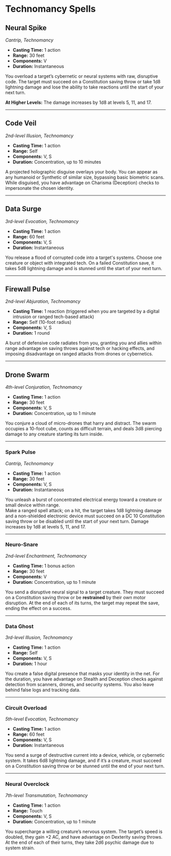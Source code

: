 # Technomancy Spells

## Neural Spike
*Cantrip, Technomancy*
- **Casting Time:** 1 action
- **Range:** 30 feet
- **Components:** V
- **Duration:** Instantaneous

You overload a target’s cybernetic or neural systems with raw, disruptive code. The target must succeed on a Constitution saving throw or take 1d8 lightning damage and lose the ability to take reactions until the start of your next turn.

**At Higher Levels:** The damage increases by 1d8 at levels 5, 11, and 17.

---

## Code Veil
*2nd-level Illusion, Technomancy*
- **Casting Time:** 1 action
- **Range:** Self
- **Components:** V, S
- **Duration:** Concentration, up to 10 minutes

A projected holographic disguise overlays your body. You can appear as any humanoid or Synthetic of similar size, bypassing basic biometric scans. While disguised, you have advantage on Charisma (Deception) checks to impersonate the chosen identity.

---

## Data Surge
*3rd-level Evocation, Technomancy*
- **Casting Time:** 1 action
- **Range:** 60 feet
- **Components:** V, S
- **Duration:** Instantaneous

You release a flood of corrupted code into a target's systems. Choose one creature or object with integrated tech. On a failed Constitution save, it takes 5d8 lightning damage and is stunned until the start of your next turn.

---

## Firewall Pulse
*2nd-level Abjuration, Technomancy*
- **Casting Time:** 1 reaction (triggered when you are targeted by a digital intrusion or ranged tech-based attack)
- **Range:** Self (10-foot radius)
- **Components:** V, S
- **Duration:** 1 round

A burst of defensive code radiates from you, granting you and allies within range advantage on saving throws against tech or hacking effects, and imposing disadvantage on ranged attacks from drones or cybernetics.

---

## Drone Swarm
*4th-level Conjuration, Technomancy*
- **Casting Time:** 1 action
- **Range:** 30 feet
- **Components:** V, S
- **Duration:** Concentration, up to 1 minute

You conjure a cloud of micro-drones that harry and distract. The swarm occupies a 10-foot cube, counts as difficult terrain, and deals 3d8 piercing damage to any creature starting its turn inside.

---

### Spark Pulse
*Cantrip, Technomancy*
- **Casting Time:** 1 action  
- **Range:** 30 feet  
- **Components:** V, S  
- **Duration:** Instantaneous  

You unleash a burst of concentrated electrical energy toward a creature or small device within range.  
Make a ranged spell attack; on a hit, the target takes 1d8 lightning damage and a non-shielded electronic device must succeed on a DC 10 Constitution saving throw or be disabled until the start of your next turn. Damage increases by 1d8 at levels 5, 11, and 17.

---

### Neuro-Snare
*2nd-level Enchantment, Technomancy*
- **Casting Time:** 1 bonus action  
- **Range:** 30 feet  
- **Components:** V  
- **Duration:** Concentration, up to 1 minute  

You send a disruptive neural signal to a target creature. They must succeed on a Constitution saving throw or be **restrained** by their own motor disruption. At the end of each of its turns, the target may repeat the save, ending the effect on a success.

---

### Data Ghost
*3rd-level Illusion, Technomancy*
- **Casting Time:** 1 action  
- **Range:** Self  
- **Components:** V, S  
- **Duration:** 1 hour  

You create a false digital presence that masks your identity in the net. For the duration, you have advantage on Stealth and Deception checks against detection from scanners, drones, and security systems. You also leave behind false logs and tracking data.

---

### Circuit Overload
*5th-level Evocation, Technomancy*
- **Casting Time:** 1 action  
- **Range:** 60 feet  
- **Components:** V, S  
- **Duration:** Instantaneous  

You send a surge of destructive current into a device, vehicle, or cybernetic system. It takes 6d8 lightning damage, and if it’s a creature, must succeed on a Constitution saving throw or be stunned until the end of your next turn.

---

### Neural Overclock
*7th-level Transmutation, Technomancy*
- **Casting Time:** 1 action  
- **Range:** Touch  
- **Components:** V, S  
- **Duration:** Concentration, up to 1 minute  

You supercharge a willing creature’s nervous system. The target’s speed is doubled, they gain +2 AC, and have advantage on Dexterity saving throws. At the end of each of their turns, they take 2d6 psychic damage due to system strain.
